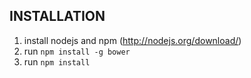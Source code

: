 INSTALLATION
------------

1) install nodejs and npm (http://nodejs.org/download/)
2) run `npm install -g bower`
2) run `npm install`
